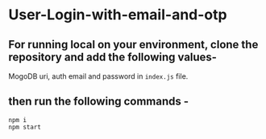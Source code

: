 # User-Login-with-email-and-otp
## For running local on your environment, clone the repository and add the following values-
MogoDB uri, auth email and password  in `index.js` file.
## then run the following commands - 
```
npm i 
npm start
```
